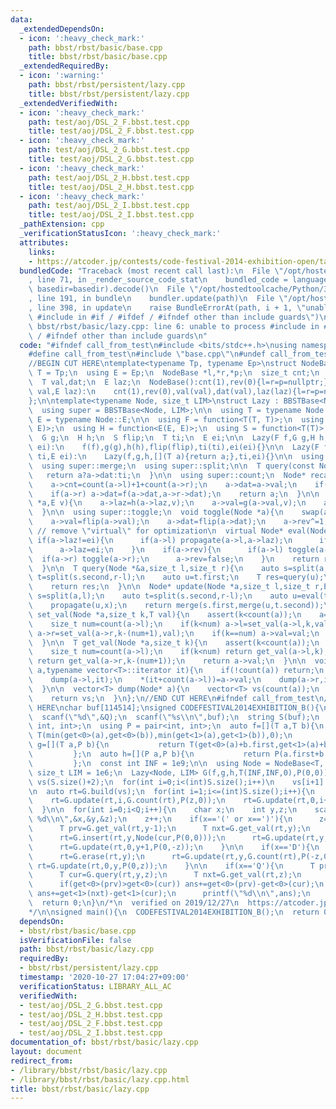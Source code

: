 ```yaml
---
data:
  _extendedDependsOn:
  - icon: ':heavy_check_mark:'
    path: bbst/rbst/basic/base.cpp
    title: bbst/rbst/basic/base.cpp
  _extendedRequiredBy:
  - icon: ':warning:'
    path: bbst/rbst/persistent/lazy.cpp
    title: bbst/rbst/persistent/lazy.cpp
  _extendedVerifiedWith:
  - icon: ':heavy_check_mark:'
    path: test/aoj/DSL_2_F.bbst.test.cpp
    title: test/aoj/DSL_2_F.bbst.test.cpp
  - icon: ':heavy_check_mark:'
    path: test/aoj/DSL_2_G.bbst.test.cpp
    title: test/aoj/DSL_2_G.bbst.test.cpp
  - icon: ':heavy_check_mark:'
    path: test/aoj/DSL_2_H.bbst.test.cpp
    title: test/aoj/DSL_2_H.bbst.test.cpp
  - icon: ':heavy_check_mark:'
    path: test/aoj/DSL_2_I.bbst.test.cpp
    title: test/aoj/DSL_2_I.bbst.test.cpp
  _pathExtension: cpp
  _verificationStatusIcon: ':heavy_check_mark:'
  attributes:
    links:
    - https://atcoder.jp/contests/code-festival-2014-exhibition-open/tasks/code_festival_exhibition_b
  bundledCode: "Traceback (most recent call last):\n  File \"/opt/hostedtoolcache/Python/3.9.0/x64/lib/python3.9/site-packages/onlinejudge_verify/documentation/build.py\"\
    , line 71, in _render_source_code_stat\n    bundled_code = language.bundle(stat.path,\
    \ basedir=basedir).decode()\n  File \"/opt/hostedtoolcache/Python/3.9.0/x64/lib/python3.9/site-packages/onlinejudge_verify/languages/cplusplus.py\"\
    , line 191, in bundle\n    bundler.update(path)\n  File \"/opt/hostedtoolcache/Python/3.9.0/x64/lib/python3.9/site-packages/onlinejudge_verify/languages/cplusplus_bundle.py\"\
    , line 398, in update\n    raise BundleErrorAt(path, i + 1, \"unable to process\
    \ #include in #if / #ifdef / #ifndef other than include guards\")\nonlinejudge_verify.languages.cplusplus_bundle.BundleErrorAt:\
    \ bbst/rbst/basic/lazy.cpp: line 6: unable to process #include in #if / #ifdef\
    \ / #ifndef other than include guards\n"
  code: "#ifndef call_from_test\n#include <bits/stdc++.h>\nusing namespace std;\n\n\
    #define call_from_test\n#include \"base.cpp\"\n#undef call_from_test\n\n#endif\n\
    //BEGIN CUT HERE\ntemplate<typename Tp, typename Ep>\nstruct NodeBase{\n  using\
    \ T = Tp;\n  using E = Ep;\n  NodeBase *l,*r,*p;\n  size_t cnt;\n  bool rev;\n\
    \  T val,dat;\n  E laz;\n  NodeBase():cnt(1),rev(0){l=r=p=nullptr;}\n  NodeBase(T\
    \ val,E laz):\n    cnt(1),rev(0),val(val),dat(val),laz(laz){l=r=p=nullptr;}\n\
    };\n\ntemplate<typename Node, size_t LIM>\nstruct Lazy : BBSTBase<Node, LIM>{\n\
    \  using super = BBSTBase<Node, LIM>;\n\n  using T = typename Node::T;\n  using\
    \ E = typename Node::E;\n\n  using F = function<T(T, T)>;\n  using G = function<T(T,\
    \ E)>;\n  using H = function<E(E, E)>;\n  using S = function<T(T)>;\n\n  F f;\n\
    \  G g;\n  H h;\n  S flip;\n  T ti;\n  E ei;\n\n  Lazy(F f,G g,H h,S flip,T ti,E\
    \ ei):\n    f(f),g(g),h(h),flip(flip),ti(ti),ei(ei){}\n\n  Lazy(F f,G g,H h,T\
    \ ti,E ei):\n    Lazy(f,g,h,[](T a){return a;},ti,ei){}\n\n  using super::create;\n\
    \  using super::merge;\n  using super::split;\n\n  T query(const Node *a){\n \
    \   return a?a->dat:ti;\n  }\n\n  using super::count;\n  Node* recalc(Node *a){\n\
    \    a->cnt=count(a->l)+1+count(a->r);\n    a->dat=a->val;\n    if(a->l) a->dat=f(a->l->dat,a->dat);\n\
    \    if(a->r) a->dat=f(a->dat,a->r->dat);\n    return a;\n  }\n\n  void propagate(Node\
    \ *a,E v){\n    a->laz=h(a->laz,v);\n    a->val=g(a->val,v);\n    a->dat=g(a->dat,v);\n\
    \  }\n\n  using super::toggle;\n  void toggle(Node *a){\n    swap(a->l,a->r);\n\
    \    a->val=flip(a->val);\n    a->dat=flip(a->dat);\n    a->rev^=1;\n  }\n\n \
    \ // remove \"virtual\" for optimization\n  virtual Node* eval(Node* a){\n   \
    \ if(a->laz!=ei){\n      if(a->l) propagate(a->l,a->laz);\n      if(a->r) propagate(a->r,a->laz);\n\
    \      a->laz=ei;\n    }\n    if(a->rev){\n      if(a->l) toggle(a->l);\n    \
    \  if(a->r) toggle(a->r);\n      a->rev=false;\n    }\n    return recalc(a);\n\
    \  }\n\n  T query(Node *&a,size_t l,size_t r){\n    auto s=split(a,l);\n    auto\
    \ t=split(s.second,r-l);\n    auto u=t.first;\n    T res=query(u);\n    a=merge(s.first,merge(u,t.second));\n\
    \    return res;\n  }\n\n  Node* update(Node *a,size_t l,size_t r,E x){\n    auto\
    \ s=split(a,l);\n    auto t=split(s.second,r-l);\n    auto u=eval(t.first);\n\
    \    propagate(u,x);\n    return merge(s.first,merge(u,t.second));\n  }\n\n  Node*\
    \ set_val(Node *a,size_t k,T val){\n    assert(k<count(a));\n    a=eval(a);\n\
    \    size_t num=count(a->l);\n    if(k<num) a->l=set_val(a->l,k,val);\n    if(k>num)\
    \ a->r=set_val(a->r,k-(num+1),val);\n    if(k==num) a->val=val;\n    return recalc(a);\n\
    \  }\n\n  T get_val(Node *a,size_t k){\n    assert(k<count(a));\n    a=eval(a);\n\
    \    size_t num=count(a->l);\n    if(k<num) return get_val(a->l,k);\n    if(k>num)\
    \ return get_val(a->r,k-(num+1));\n    return a->val;\n  }\n\n  void dump(Node*\
    \ a,typename vector<T>::iterator it){\n    if(!count(a)) return;\n    a=eval(a);\n\
    \    dump(a->l,it);\n    *(it+count(a->l))=a->val;\n    dump(a->r,it+count(a->l)+1);\n\
    \  }\n\n  vector<T> dump(Node* a){\n    vector<T> vs(count(a));\n    dump(a,vs.begin());\n\
    \    return vs;\n  }\n};\n//END CUT HERE\n#ifndef call_from_test\n//INSERT ABOVE\
    \ HERE\nchar buf[114514];\nsigned CODEFESTIVAL2014EXHIBITION_B(){\n  int Q;\n\
    \  scanf(\"%d\",&Q);\n  scanf(\"%s\\n\",buf);\n  string S(buf);\n  using T = tuple<int,\
    \ int, int>;\n  using P = pair<int, int>;\n  auto f=[](T a,T b){\n           return\
    \ T(min(get<0>(a),get<0>(b)),min(get<1>(a),get<1>(b)),0);\n         };\n  auto\
    \ g=[](T a,P b){\n           return T(get<0>(a)+b.first,get<1>(a)+b.second,get<2>(a));\n\
    \         };\n  auto h=[](P a,P b){\n           return P(a.first+b.first,a.second+b.second);\n\
    \         };\n  const int INF = 1e9;\n\n  using Node = NodeBase<T, P>;\n  constexpr\
    \ size_t LIM = 1e6;\n  Lazy<Node, LIM> G(f,g,h,T(INF,INF,0),P(0,0));\n\n  vector<Node>\
    \ vs(S.size()+2);\n  for(int i=0;i<(int)S.size();i++)\n    vs[i+1].val=T(0,0,S[i]=='('?1:-1);\n\
    \n  auto rt=G.build(vs);\n  for(int i=1;i<=(int)S.size();i++){\n    int z=get<2>(G.get_val(rt,i));\n\
    \    rt=G.update(rt,i,G.count(rt),P(z,0));\n    rt=G.update(rt,0,i+1,P(0,-z));\n\
    \  }\n\n  for(int i=0;i<Q;i++){\n    char x;\n    int y,z;\n    scanf(\"%c %d\
    \ %d\\n\",&x,&y,&z);\n    z++;\n    if(x=='(' or x==')'){\n      z=(x=='('?1:-1);\n\
    \      T prv=G.get_val(rt,y-1);\n      T nxt=G.get_val(rt,y);\n      T cur(get<0>(prv),get<1>(nxt),z);\n\
    \      rt=G.insert(rt,y,Node(cur,P(0,0)));\n      rt=G.update(rt,y,G.count(rt),P(z,0));\n\
    \      rt=G.update(rt,0,y+1,P(0,-z));\n    }\n\n    if(x=='D'){\n      z=get<2>(G.get_val(rt,y));\n\
    \      rt=G.erase(rt,y);\n      rt=G.update(rt,y,G.count(rt),P(-z,0));\n     \
    \ rt=G.update(rt,0,y,P(0,z));\n    }\n\n    if(x=='Q'){\n      T prv=G.get_val(rt,y-1);\n\
    \      T cur=G.query(rt,y,z);\n      T nxt=G.get_val(rt,z);\n      int ans=0;\n\
    \      if(get<0>(prv)>get<0>(cur)) ans+=get<0>(prv)-get<0>(cur);\n      if(get<1>(nxt)>get<1>(cur))\
    \ ans+=get<1>(nxt)-get<1>(cur);\n      printf(\"%d\\n\",ans);\n    }\n  }\n\n\
    \  return 0;\n}\n/*\n  verified on 2019/12/27\n  https://atcoder.jp/contests/code-festival-2014-exhibition-open/tasks/code_festival_exhibition_b\n\
    */\n\nsigned main(){\n  CODEFESTIVAL2014EXHIBITION_B();\n  return 0;\n}\n#endif\n"
  dependsOn:
  - bbst/rbst/basic/base.cpp
  isVerificationFile: false
  path: bbst/rbst/basic/lazy.cpp
  requiredBy:
  - bbst/rbst/persistent/lazy.cpp
  timestamp: '2020-10-27 17:04:27+09:00'
  verificationStatus: LIBRARY_ALL_AC
  verifiedWith:
  - test/aoj/DSL_2_G.bbst.test.cpp
  - test/aoj/DSL_2_H.bbst.test.cpp
  - test/aoj/DSL_2_F.bbst.test.cpp
  - test/aoj/DSL_2_I.bbst.test.cpp
documentation_of: bbst/rbst/basic/lazy.cpp
layout: document
redirect_from:
- /library/bbst/rbst/basic/lazy.cpp
- /library/bbst/rbst/basic/lazy.cpp.html
title: bbst/rbst/basic/lazy.cpp
---
```

